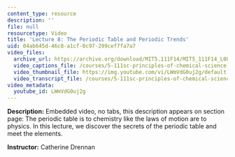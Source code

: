```yaml
---
content_type: resource
description: ''
file: null
resourcetype: Video
title: 'Lecture 8: The Periodic Table and Periodic Trends'
uid: 04ab645d-46c8-a1cf-0c97-299cef7fa7a7
video_files:
  archive_url: https://archive.org/download/MIT5.111F14/MIT5_111F14_L08_300k.mp4
  video_captions_file: /courses/5-111sc-principles-of-chemical-science-fall-2014/c0bba8e1cb275592bbbe373abb7ff55a_LWmVdG0uj2g.vtt
  video_thumbnail_file: https://img.youtube.com/vi/LWmVdG0uj2g/default.jpg
  video_transcript_file: /courses/5-111sc-principles-of-chemical-science-fall-2014/c02e584724e11e7b1301eb273d0f99e7_LWmVdG0uj2g.pdf
video_metadata:
  youtube_id: LWmVdG0uj2g
---
```


**Description:** Embedded video, no tabs, this description appears on section page: The periodic table is to chemistry like the laws of motion are to physics. In this lecture, we discover the secrets of the periodic table and meet the elements.

**Instructor:** Catherine Drennan